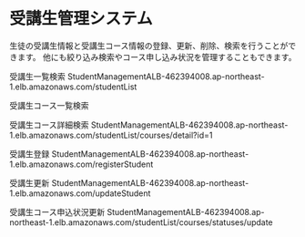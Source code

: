 # 受講生管理システム

生徒の受講生情報と受講生コース情報の登録、更新、削除、検索を行うことができます。
他にも絞り込み検索やコース申し込み状況を管理することもできます。

受講生一覧検索
StudentManagementALB-462394008.ap-northeast-1.elb.amazonaws.com/studentList

受講生コース一覧検索


受講生コース詳細検索
StudentManagementALB-462394008.ap-northeast-1.elb.amazonaws.com/studentList/courses/detail?id=1


受講生登録
StudentManagementALB-462394008.ap-northeast-1.elb.amazonaws.com/registerStudent

受講生更新
StudentManagementALB-462394008.ap-northeast-1.elb.amazonaws.com/updateStudent

受講生コース申込状況更新
StudentManagementALB-462394008.ap-northeast-1.elb.amazonaws.com/studentList/courses/statuses/update
